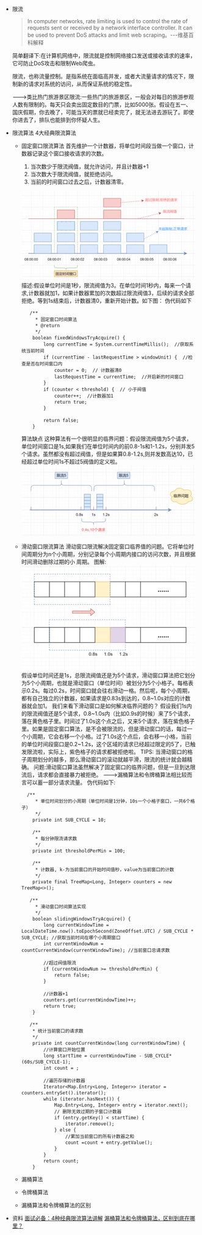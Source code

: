 - 限流
  >In computer networks, rate limiting is used to control the rate of requests sent or received by a network interface controller. It can be used to prevent DoS attacks and limit web scraping。---维基百科解释
  
  简单翻译下:在计算机网络中，限流就是控制网络接口发送或接收请求的速率，它可防止DoS攻击和限制Web爬虫。
  
  限流，也称流量控制。是指系统在面临高并发，或者大流量请求的情况下，限制新的请求对系统的访问，从而保证系统的稳定性。
  
  --->类比热门旅游景区限流:一些热门的旅游景区，一般会对每日的旅游参观人数有限制的。每天只会卖出固定数目的门票，比如5000张。假设在五一、国庆假期，你去晚了，可能当天的票就已经卖完了，就无法进去游玩了。即使你进去了，排队也能排到你怀疑人生。
- 限流算法
  4大经典限流算法
	- 固定窗口限流算法
	  首先维护一个计数器，将单位时间段当做一个窗口，计数器记录这个窗口接收请求的次数。
	  1. 当次数少于限流阀值，就允许访问，并且计数器+1
	  2. 当次数大于限流阀值，就拒绝访问。
	  3. 当前的时间窗口过去之后，计数器清零。
	  
	  ![image.png](../assets/image_1655948396489_0.png)
	  描述:假设单位时间是1秒，限流阀值为3。在单位时间1秒内，每来一个请求,计数器就加1，如果计数器累加的次数超过限流阀值3，后续的请求全部拒绝。等到1s结束后，计数器清0，重新开始计数。如下图：
	  伪代码如下
	  ```
	     /**
	       * 固定窗口时间算法
	       * @return
	       */
	      boolean fixedWindowsTryAcquire() {
	          long currentTime = System.currentTimeMillis();  //获取系统当前时间
	          if (currentTime - lastRequestTime > windowUnit) {  //检查是否在时间窗口内
	              counter = 0;  // 计数器清0
	              lastRequestTime = currentTime;  //开启新的时间窗口
	          }
	          if (counter < threshold) {  // 小于阀值
	              counter++;  //计数器加1
	              return true;
	          }
	  
	          return false;
	      }
	  ```
	  算法缺点
	  这种算法有一个很明显的临界问题：假设限流阀值为5个请求，单位时间窗口是1s,如果我们在单位时间内的前0.8-1s和1-1.2s，分别并发5个请求。虽然都没有超过阀值，但是如果算0.8-1.2s,则并发数高达10，已经超过单位时间1s不超过5阀值的定义啦。
	  ![image.png](../assets/image_1655950436800_0.png)
	- 滑动窗口限流算法
	  滑动窗口限流解决固定窗口临界值的问题。它将单位时间周期分为n个小周期，分别记录每个小周期内接口的访问次数，并且根据时间滑动删除过期的小
	  周期。
	  图解:
	  ![image.png](../assets/image_1655957251001_0.png)
	  假设单位时间还是1s，总限流阀值还是为5个请求，滑动窗口算法把它划分为5个小周期，也就是滑动窗口（单位时间）被划分为5个小格子。每格表示0.2s。每过0.2s，时间窗口就会往右滑动一格。然后呢，每个小周期，都有自己独立的计数器，如果请求是0.83s到达的，0.8~1.0s对应的计数器就会加1。
	  我们来看下滑动窗口是如何解决临界问题的？
	  假设我们1s内的限流阀值还是5个请求，0.8~1.0s内（比如0.9s的时候）来了5个请求，落在黄色格子里。时间过了1.0s这个点之后，又来5个请求，落在紫色格子里。如果是固定窗口算法，是不会被限流的，但是滑动窗口的话，每过一个小周期，它会右移一个小格。过了1.0s这个点后，会右移一小格，当前的单位时间段窗口是0.2~1.2s，这个区域的请求已经超过限定的5了，已触发限流啦，实际上，紫色格子的请求都被拒绝啦。
	  TIPS: 当滑动窗口的格子周期划分的越多，那么滑动窗口的滚动就越平滑，限流的统计就会越精确。
	  问题:滑动窗口算法虽然解决了固定窗口的临界问题，但是一旦到达限流后，请求都会直接暴力被拒绝。 
	  --->漏桶算法和令牌桶算法相比较而言可以蓄一部分请求流量。
	  伪代码如下:
	  ```
	  	/**
	       * 单位时间划分的小周期（单位时间是1分钟，10s一个小格子窗口，一共6个格子）
	       */
	      private int SUB_CYCLE = 10;
	  
	      /**
	       * 每分钟限流请求数
	       */
	      private int thresholdPerMin = 100;
	  
	      /**
	       * 计数器, k-为当前窗口的开始时间值秒，value为当前窗口的计数
	       */
	      private final TreeMap<Long, Integer> counters = new TreeMap<>();
	  
	     /**
	       * 滑动窗口时间算法实现
	       */
	      boolean slidingWindowsTryAcquire() {
	          long currentWindowTime = LocalDateTime.now().toEpochSecond(ZoneOffset.UTC) / SUB_CYCLE * SUB_CYCLE; //获取当前时间在哪个小周期窗口
	          int currentWindowNum = countCurrentWindow(currentWindowTime); //当前窗口总请求数
	  
	          //超过阀值限流
	          if (currentWindowNum >= thresholdPerMin) {
	              return false;
	          }
	  
	          //计数器+1
	          counters.get(currentWindowTime)++;
	          return true;
	      }
	  
	     /**
	      * 统计当前窗口的请求数
	      */
	      private int countCurrentWindow(long currentWindowTime) {
	          //计算窗口开始位置
	          long startTime = currentWindowTime - SUB_CYCLE* (60s/SUB_CYCLE-1);
	          int count = ;
	  
	          //遍历存储的计数器
	          Iterator<Map.Entry<Long, Integer>> iterator = counters.entrySet().iterator();
	          while (iterator.hasNext()) {
	              Map.Entry<Long, Integer> entry = iterator.next();
	              // 删除无效过期的子窗口计数器
	              if (entry.getKey() < startTime) {
	                  iterator.remove();
	              } else {
	                  //累加当前窗口的所有计数器之和
	                  count =count + entry.getValue();
	              }
	          }
	          return count;
	      }
	  ```
	- 漏桶算法
	- 令牌桶算法
	- 漏桶算法和令牌桶算法的区别
- 资料
  [面试必备：4种经典限流算法讲解](https://z.itpub.net/article/detail/B049B6F216829EDD0827E97BC1AA9100)
  [漏桶算法和令牌桶算法，区别到底在哪里？](https://xie.infoq.cn/article/4a0acdd12a0f6dd4a53e0472c)